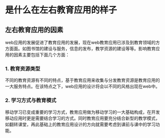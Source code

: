 # 是什么在左右教育应用的样子
## 左右教育应用的因素
web应用的发展促进了教育应用的发展，现在web教育应用已涉及到教育领域的方方面面。如图书馆的建设与服务，信息的发布，教学资源的建设等等。影响教育应用的因素主要包括下面几个方面：
### 1. 教育资源类型
不同的教育资源有不同的特点，基于教育应用来收集与分发教育资源是教育应用的一大服务特点。在该特点之下，web应用的设计将会以不同的风格出现在web中。

### 2. 学习方式与教育模式
移动学习已变成重要的学习方式，教育应用做为移动学习的一大基础构成，在开发移动应用时更是需要结合学习的方式。同时教育应用要充分结合新型的教学模式，如翻转课堂，再此基础上的教育应用设计的方向就需要考虑到课前与课中的学习功能。
